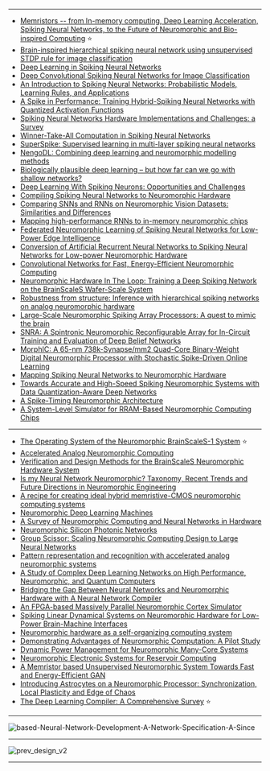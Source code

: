 -----------------
- [Memristors -- from In-memory computing, Deep Learning Acceleration, Spiking Neural Networks, to the Future of Neuromorphic and Bio-inspired Computing](https://arxiv.org/abs/2004.14942v1) :star:
- [Brain-inspired hierarchical spiking neural network using unsupervised STDP rule for image classification](https://www.semanticscholar.org/paper/Brain-inspired-hierarchical-spiking-neural-network-Liu-Huo/559a6aef1f67c1c6efa42ef3d93e92ca969853f0)
- [Deep Learning in Spiking Neural Networks](https://arxiv.org/pdf/1804.08150.pdf)
- [Deep Convolutional Spiking Neural Networks
for Image Classification](https://arxiv.org/pdf/1903.12272.pdf)
- [An Introduction to Spiking Neural Networks: Probabilistic Models, Learning Rules, and Applications](https://arxiv.org/abs/1812.03929)
- [A Spike in Performance: Training Hybrid-Spiking Neural Networks
with Quantized Activation Functions
](https://arxiv.org/pdf/2002.03553.pdf)
- [Spiking Neural Networks Hardware Implementations and
Challenges: a Survey](https://arxiv.org/ftp/arxiv/papers/2005/2005.01467.pdf)
- [Winner-Take-All Computation in Spiking Neural Networks](https://arxiv.org/abs/1904.12591)
- [SuperSpike: Supervised learning in multi-layer spiking neural networks](https://arxiv.org/pdf/1705.11146.pdf)
- [NengoDL: Combining deep learning and
neuromorphic modelling methods](https://arxiv.org/pdf/1805.11144.pdf)
- [Biologically plausible deep learning – but how far can we go with
shallow networks?](https://arxiv.org/pdf/1905.04101.pdf)
- [Deep Learning With Spiking Neurons: Opportunities and Challenges](https://www.ncbi.nlm.nih.gov/pmc/articles/PMC6209684/)
- [Compiling Spiking Neural Networks to Neuromorphic Hardware](https://arxiv.org/abs/2004.03717v2)
- [Comparing SNNs and RNNs on Neuromorphic Vision Datasets: Similarities and Differences](https://arxiv.org/abs/2005.02183v1)
- [Mapping high-performance RNNs to in-memory neuromorphic chips](https://arxiv.org/abs/1905.10692v4)
- [Federated Neuromorphic Learning of Spiking Neural Networks for Low-Power Edge Intelligence](https://arxiv.org/abs/1910.09594v1)
- [Conversion of Artificial Recurrent Neural Networks to Spiking Neural Networks for Low-power Neuromorphic Hardware](https://arxiv.org/abs/1601.04187v1)
- [Convolutional Networks for Fast, Energy-Efficient Neuromorphic Computing](https://arxiv.org/abs/1603.08270v2)
- [Neuromorphic Hardware In The Loop: Training a Deep Spiking Network on the BrainScaleS Wafer-Scale System](https://arxiv.org/abs/1703.01909v1)
- [Robustness from structure: Inference with hierarchical spiking networks on analog neuromorphic hardware](https://arxiv.org/abs/1703.04145v1)
- [Large-Scale Neuromorphic Spiking Array Processors: A quest to mimic the brain](https://arxiv.org/abs/1805.08932v1)
- [SNRA: A Spintronic Neuromorphic Reconfigurable Array for In-Circuit Training and Evaluation of Deep Belief Networks](https://arxiv.org/abs/1901.02415v1)
- [MorphIC: A 65-nm 738k-Synapse/mm2 Quad-Core Binary-Weight Digital Neuromorphic Processor with Stochastic Spike-Driven Online Learning](https://arxiv.org/abs/1904.08513v2)
- [Mapping Spiking Neural Networks to Neuromorphic Hardware](https://arxiv.org/abs/1909.01843v1)
- [Towards Accurate and High-Speed Spiking Neuromorphic Systems with Data Quantization-Aware Deep Networks](https://arxiv.org/abs/1805.03054v3)
- [A Spike-Timing Neuromorphic Architecture](https://www.osti.gov/servlets/purl/1470698)
- [A System-Level Simulator for RRAM-Based Neuromorphic Computing Chips](https://dl.acm.org/doi/fullHtml/10.1145/3291054)

----------

- [The Operating System of the Neuromorphic BrainScaleS-1 System](https://arxiv.org/abs/2003.13749v1) :star:
- [Accelerated Analog Neuromorphic Computing](https://arxiv.org/abs/2003.11996v1)
- [Verification and Design Methods for the BrainScaleS Neuromorphic Hardware System](https://arxiv.org/abs/2003.11455v1)
- [Is my Neural Network Neuromorphic? Taxonomy, Recent Trends and Future Directions in Neuromorphic Engineering](https://arxiv.org/abs/2002.11945v1)
- [A recipe for creating ideal hybrid memristive-CMOS neuromorphic computing systems](https://arxiv.org/abs/1912.05637v1)
- [Neuromorphic Deep Learning Machines](https://arxiv.org/abs/1612.05596v2)
- [A Survey of Neuromorphic Computing and Neural Networks in Hardware](https://arxiv.org/abs/1705.06963v1)
- [Neuromorphic Silicon Photonic Networks](https://arxiv.org/abs/1611.02272v3)
- [Group Scissor: Scaling Neuromorphic Computing Design to Large Neural Networks](https://arxiv.org/abs/1702.03443v2)
- [Pattern representation and recognition with accelerated analog neuromorphic systems](https://arxiv.org/abs/1703.06043v2)
- [A Study of Complex Deep Learning Networks on High Performance, Neuromorphic, and Quantum Computers](https://arxiv.org/abs/1703.05364v2)
- [Bridging the Gap Between Neural Networks and Neuromorphic Hardware with A Neural Network Compiler](https://arxiv.org/abs/1801.00746v3)
- [An FPGA-based Massively Parallel Neuromorphic Cortex Simulator](https://arxiv.org/abs/1803.03015v1)
- [Spiking Linear Dynamical Systems on Neuromorphic Hardware for Low-Power Brain-Machine Interfaces](https://arxiv.org/abs/1805.08889v2)
- [Neuromorphic hardware as a self-organizing computing system](https://arxiv.org/abs/1810.12640v1)
- [Demonstrating Advantages of Neuromorphic Computation: A Pilot Study](https://arxiv.org/abs/1811.03618v4)
- [Dynamic Power Management for Neuromorphic Many-Core Systems](https://arxiv.org/abs/1903.08941v1)
- [Neuromorphic Electronic Systems for Reservoir Computing](https://arxiv.org/abs/1908.09572v1)
- [A Memristor based Unsupervised Neuromorphic System Towards Fast and Energy-Efficient GAN](https://arxiv.org/abs/1806.01775v4)
- [Introducing Astrocytes on a Neuromorphic Processor: Synchronization, Local Plasticity and Edge of Chaos](https://arxiv.org/abs/1907.01620v2)
- [The Deep Learning Compiler: A Comprehensive Survey](https://arxiv.org/pdf/2002.03794.pdf) :star:

-------------
![based-Neural-Network-Development-A-Network-Specification-A-Since](https://www.researchgate.net/profile/Micah_Richert/publication/220885927/figure/fig3/AS:645362712850452@1530877869851/Framework-for-Spike-based-Neural-Network-Development-A-Network-Specification-A-Since.png)

------------

![prev_design_v2](https://storage.googleapis.com/groundai-web-prod/media/users/user_14/project_411723/images/figs/prev_design_v2.png)

------------
